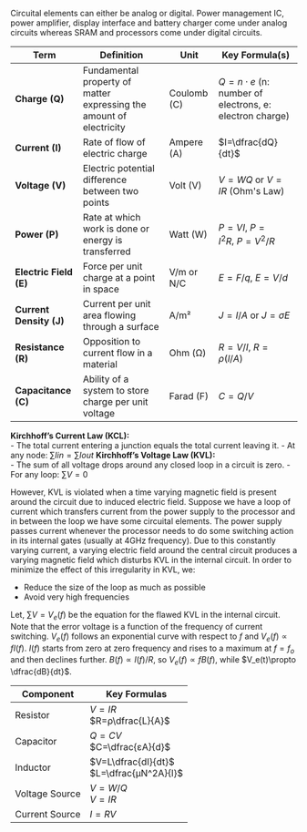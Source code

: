 Circuital elements can either be analog or digital. Power management IC, power amplifier, display interface and battery charger come under analog circuits whereas SRAM and processors come under digital circuits.

| Term                    | Definition                                                          | Unit        | Key Formula(s)                                       |
| ----------------------- | ------------------------------------------------------------------- | ----------- | ---------------------------------------------------- |
| **Charge (Q)**          | Fundamental property of matter expressing the amount of electricity | Coulomb (C) | $Q=n⋅e$ (n: number of electrons, e: electron charge) |
| **Current (I)**         | Rate of flow of electric charge                                     | Ampere (A)  | $I=\dfrac{dQ}{dt}$                                   |
| **Voltage (V)**         | Electric potential difference between two points                    | Volt (V)    | $V=WQ$ or $V=IR$ (Ohm's Law)                         |
| **Power (P)**           | Rate at which work is done or energy is transferred                 | Watt (W)    | $P=VI$, $P=I^2R$, $P=V^2/R$                          |
| **Electric Field (E)**  | Force per unit charge at a point in space                           | V/m or N/C  | $E=F/q$, $E=V/d$                                     |
| **Current Density (J)** | Current per unit area flowing through a surface                     | A/m²        | $J=I/A$ or $J=σE$                                    |
| **Resistance (R)**      | Opposition to current flow in a material                            | Ohm (Ω)     | $R=V/I$, $R=ρ(l/A)$                                  |
| **Capacitance (C)**     | Ability of a system to store charge per unit voltage                | Farad (F)   | $C=Q/V$                                              |
**Kirchhoff’s Current Law (KCL):**    
    - The total current entering a junction equals the total current leaving it.
    - At any node: $∑Iin=∑Iout$
**Kirchhoff’s Voltage Law (KVL):**    
    - The sum of all voltage drops around any closed loop in a circuit is zero.
    - For any loop: $∑V=0$

However, KVL is violated when a time varying magnetic field is present around the circuit due to induced electric field.
Suppose we have a loop of current which transfers current from the power supply to the processor and in between the loop we have some circuital elements.
The power supply passes current whenever the processor needs to do some switching action in its internal gates (usually at 4GHz frequency). Due to this constantly varying current, a varying electric field around the central circuit produces a varying magnetic field which disturbs KVL in the internal circuit.
In order to minimize the effect of this irregularity in KVL, we:
- Reduce the size of the loop as much as possible
- Avoid very high frequencies

Let, $\sum V=V_e(f)$ be the equation for the flawed KVL in the internal circuit. Note that the error voltage is a function of the frequency of current switching.
$V_e(f)$ follows an exponential curve with respect to $f$ and $V_e(f)\propto fI(f)$.
$I(f)$ starts from zero at zero frequency and rises to a maximum at $f=f_o$ and then declines further. $B(f)\propto I(f)/R$, so $V_e(f)\propto fB(f)$, while $V_e(t)\propto \dfrac{dB}{dt}$.

| Component      | Key Formulas                                |
| -------------- | ------------------------------------------- |
| Resistor       | $V=IR$  <br>$R=ρ\dfrac{L}{A}$               |
| Capacitor      | $Q=CV$<br>$C=\dfrac{εA}{d}$                 |
| Inductor       | $V=L\dfrac{dI}{dt}$<br>$L=\dfrac{μN^2A}{l}$ |
| Voltage Source | $V=W/Q$<br>$V=IR$                           |
| Current Source | $I=RV$                                      |
